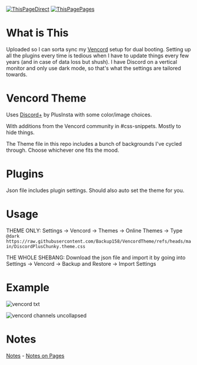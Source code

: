[![ThisPageDirect](https://img.shields.io/badge/This_Page_(Direct)-e8d4b6?logo=github&logoColor=86d37a&labelColor=gray&color=e8d4b6)](https://github.com/Backup158/VencordTheme/blob/main/docs/README.md "README directly on the repository.")
[![ThisPagePages](https://img.shields.io/badge/This_Page_(Pages)-e8d4b6?logo=github&logoColor=e18bbc&labelColor=gray&color=e8d4b6)](https://backup158.github.io/VencordTheme/ "README displayed on GitHub Pages")
# What is This
Uploaded so I can sorta sync my [Vencord](https://github.com/Vendicated/Vencord) setup for dual booting. Setting up all the plugins every time is tedious when I have to update things every few years (and in case of data loss but shush). I have Discord on a vertical monitor and only use dark mode, so that's what the settings are tailored towards.

# Vencord Theme
Uses [Discord+](https://plusinsta.github.io/discord-plus/) by PlusInsta with some color/image choices.

With additions from the Vencord community in #css-snippets. Mostly to hide things. 

The Theme file in this repo includes a bunch of backgrounds I've cycled through. Choose whichever one fits the mood.

# Plugins

Json file includes plugin settings. Should also auto set the theme for you.

# Usage
THEME ONLY: Settings -> Vencord -> Themes -> Online Themes -> Type `@dark https://raw.githubusercontent.com/Backup158/VencordTheme/refs/heads/main/DiscordPlusChunky.theme.css`

THE WHOLE SHEBANG: Download the json file and import it by going into Settings -> Vencord -> Backup and Restore -> Import Settings

# Example
![vencord txt](https://github.com/user-attachments/assets/08fa9ea1-d649-4c15-8ce8-4a7f16553150)

![vencord channels uncollapsed](https://github.com/user-attachments/assets/ba198be9-0b3d-492c-b6a2-c3ddc2ad419f)

# Notes
[Notes](notes.md) - [Notes on Pages](notes.html)
